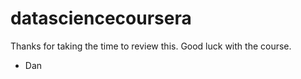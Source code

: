 # datasciencecoursera

Thanks for taking the time to review this. Good luck with the course.

- Dan
